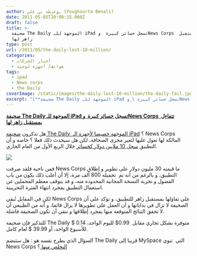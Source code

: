 ```yaml
---
author: يوغرطة بن علي (Youghourta Benali)
date: 2011-05-05T20:00:15.000Z
draft: false
title: >-
  صحيفة The Daily الموجهة للـ iPad تسجل خسائر كبيرة  وNews Corps  تتفاءل بمستقبل
  زاهر لها 
type: post
url: /2011/05/the-daily-lost-10-million/
categories:
  - أخبار الشركات
  - هواتف/ أجهزة لوحية
tags:
  - ipad
  - News corps
  - the Daily
coverImage: /static/images/the-daily-lost-10-million/the-daily-fail.jpg
excerpt: "[**صحيفة The Daily الموجهة للـ iPad تسجل خسائر كبيرة \_وNews Corps \_تتفاءل بمستقبل زاهر لها**](https://www.it-scoop.com/2011/05/the-daily-lost-10-million/)\n\nهل تذكرون [صحيفة The Daily\_ الموجهة خصيصا لأجهزة الـ iPad](https://www.it-scoop.com/2011/02/the-daily-ipad-newspaper/) ؟ News Corps المالكة لها تعول عليها لتغير مجرى الصحافة، لكن هل سيحدث ذلك فعلا ؟"
---
```

[**صحيفة The Daily الموجهة للـ iPad تسجل خسائر كبيرة  وNews Corps  تتفاءل بمستقبل زاهر لها**](https://www.it-scoop.com/2011/05/the-daily-lost-10-million/)

هل تذكرون [صحيفة The Daily  الموجهة خصيصا لأجهزة الـ iPad](https://www.it-scoop.com/2011/02/the-daily-ipad-newspaper/) ؟ News Corps المالكة لها تعول عليها لتغير مجرى الصحافة، لكن هل سيحدث ذلك فعلا ؟ خاصة و أن التطبيق [سجل 10 ملايين دولار كخسائر](http://www.businessinsider.com/the-daily-lost-10-million-in-its-first-quarter-2011-5) خلال الربع الأول من العام الجاري.

![](/static/images/the-daily-lost-10-million/the-daily-fail.jpg)

فمن ناحية فلقد صرفت News Corps ما قيمته 30 مليون دولار على تطوير و إطلاق التطبيق، و بالرغم من أنه تم  تحميله 800 ألف مرة، إلا أن أغلب ذلك يكون من باب الفضول و تجربة النسخة المجانية المحدودة منه، و قد يتوقف معظم المحملين عن استعمال التطبيق بمجرد انتهاء الفترة التجريبية.

لكن في المقابل تُبقي News Corps على تفاؤلها بمستقبل زاهر للتطبيق، و تؤكد على أن الصحيفة لا تزال في بداياتها و أن العمل على تطويرها لا يزال قائما، و أنه من الطبيعي أن لا تحقق النتائج المتوقعة منها بمجرد إطلاقها و تنفي أن تكون الصحيفة فاشلة.

للتذكير فإن صحيفة The Daily متوفرة بشكل تجاري مقابل  0.99$ لليوم الواحد، 0.14 $ للأسبوع الواحد، أو 39.99 $ لعام كامل.

السؤال الذي يطرح نفسه هو : هل ستنضم The Daily قريبا إلى MySpace التي  تنوي News Corps [التخلص منها ](https://www.it-scoop.com/2011/02/news-corp-to-sell-myspace/)؟

